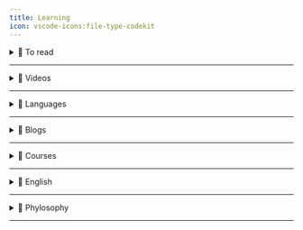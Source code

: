 ```yaml
---
title: Learning
icon: vscode-icons:file-type-codekit
---
```


<details>
  <summary>📙 To read</summary>

- [Is Design Dead?](https://www.martinfowler.com/articles/designDead.html)
- [O que é XSS ?](https://owasp.org/www-community/attacks/xss/)
- [setHTML API](https://developer.mozilla.org/en-US/docs/Web/API/Element/setHTML)
- [setHTML Twitter Post](https://twitter.com/cure53berlin/status/1540311373070176259)
- [XSS Tool Attack](https://github.com/s0md3v/XSStrike)
- [Visão geral nextjs](https://vercel.com/blog/upgrading-nextjs-for-instant-performance-improvements)
- [Parse, don’t validate](https://lexi-lambda.github.io/blog/2019/11/05/parse-don-t-validate/)
- [React architecture](https://www.joshwcomeau.com/react/file-structure/)
- [Self Testing Code](https://www.martinfowler.com/bliki/SelfTestingCode.html)
- [Types as axioms, or: playing god with static types](https://lexi-lambda.github.io/blog/2020/08/13/types-as-axioms-or-playing-god-with-static-types/)
- [Cultive disciplina](https://papodehomem.com.br/cultive-disciplina/)
- [React Render Props](https://alexsidorenko.com/blog/react-render-props/?ck_subscriber_id=1242116138)
- [Create react search input](https://www.emgoto.com/react-search-bar/)
- [Caching headers: A practical guide for frontend developers](https://blog.logrocket.com/caching-headers-a-practical-guide-for-frontend-developers/)
- [Correlation Does Not Imply Causation: 5 Real-World Examples](https://www.statology.org/correlation-does-not-imply-causation-examples/)
- [A Drift Detection Method Based on Active Learning](https://ieeexplore.ieee.org/document/8489364)
- [Threading and Tasks in Chrome](https://chromium.googlesource.com/chromium/src/+/lkgr/docs/threading_and_tasks.md)
- [Why You Won't Fix It Later](https://on-agile.blogspot.com/2007/04/why-you-wont-fix-it-later.html)
- [Improving the Accessibility of 24 ways](https://css-tricks.com/improving-accessibility-24-ways/)
- [Definindo arquitetura de software e o papel do arquiteto](https://arquiteturadesoftware.online/definindo-arquitetura-de-software-e-o-papel-do-arquiteto-introducao-v3-0/#O_arquiteto_nao_e_necessariamente_um_dev_senior-senior)
- [A Design Analysis of Cloud-based Microservices Architecture at Netflix](https://medium.com/swlh/a-design-analysis-of-cloud-based-microservices-architecture-at-netflix-98836b2da45f)
- [6 Harsh Truths That Will Make You a Better Person](https://www.cracked.com/blog/6-harsh-truths-that-will-make-you-better-person)
- [A Arquitetura Hexagonal](https://medium.com/@demisgomes/rumo-ao-hexa-a-arquitetura-hexagonal-parte-1-161a000c0a0)
- [Hash Tables](https://algs4.cs.princeton.edu/34hash/)
- [Scaling React Server-Side Rendering](https://arkwright.github.io/scaling-react-server-side-rendering.html)
- [Publish-Subscribe](https://gabrielschade.github.io/2018/03/12/publish-subscribe.html)
- [Pointfree Javascript](https://lucasmreis.github.io/blog/pointfree-javascript/)
- [Dynamic imports, Lazy and Suspense using React Hooks](https://blog.greenroots.info/understanding-dynamic-imports-lazy-and-suspense-using-react-hooks)
- [Resources for learning Category Theory for an enthusiast](https://github.com/prathyvsh/category-theory-resources)
- [Bounded Context](https://www.martinfowler.com/bliki/.html)
- [Speculation in JavaScriptCore](https://webkit.org/blog/10308/speculation-in-javascriptcore/)
- [Emmet syntax](https://docs.emmet.io/abbreviations/syntax/)
- [Javascript questions](https://github.com/lydiahallie/javascript-questions/blob/master/pt-BR/README_pt_BR.md)
- [12factor](https://12factor.net/)
- [Dynamic Dispatch in Object Oriented Languages](https://condor.depaul.edu/ichu/csc447/notes/wk10/Dynamic2.htm)
- [An efficient reconciliation algorithm for social networks](https://arxiv.org/pdf/1307.1690.pdf)
- [Streams](https://en.wikipedia.org/wiki/Stream_(computing))
- [Incremental computing](https://en.wikipedia.org/wiki/Incremental_computing)
- [Problema do ponto flutuante](https://pt.stackoverflow.com/questions/219211/qual-a-forma-correta-de-usar-os-tipos-float-double-e-decimal)
- [The clickjacking attack](https://javascript.info/clickjacking)
- [Batch requests](https://developers.facebook.com/docs/graph-api/batch-requests/)
- [Web Security Cheat Sheet](https://infosec.mozilla.org/guidelines/web_security)
- [Brain Training Games Enhance Cognitive Function in Healthy Subjects](https://www.ncbi.nlm.nih.gov/pmc/articles/PMC5930973/)
- [Unicode Icons](https://www.unicode.org/Public/14.0.0/charts/CodeCharts.pdf)
- [Geocode](https://www.johndcook.com/blog/2021/05/30/maidenhead-geocode-system/)
- [Sed faq](https://www.pement.org/sed/sedfaq.html)
- [Sed commands](http://sed.sourceforge.net/sed1line_pt-BR.html)
- [Redis Explained](https://architecturenotes.co/redis/)
- [The Power of Awk](http://www.troubleshooters.com/codecorn/awk/index.htm)
- [Teste de Regressão](https://www.devmedia.com.br/teste-de-regressao/23038)
- [Bashscript book](https://codeberg.org/blau_araujo/para-aprender-shell/raw/branch/main/pdf/cipb-guia.pdf)
- [Practical accessibility, part 1: Markup semantics & ARIA](filamentgroup.com/lab/practical-accessibility-1-semantics/)
- [React websocks](https://dev.to/itays123/using-websockets-with-react-js-the-right-way-no-library-needed-15d0?ck_subscriber_id=1242116138)
- [A Non-Comprehensive Guide to YAML for Folks Who Like JSON Just Fine](https://chan.dev/posts/a-non-comprehensive-guide-to-yaml-for-folks-who-like-json-just-fine/?ck_subscriber_id=1116688606)
- [useMousePosition](https://www.joshwcomeau.com/snippets/react-hooks/use-mouse-position/)

- [Roy Fielding's REST dissertation](https://www.ics.uci.edu/~fielding/pubs/dissertation/rest_arch_style.htm)
- [You should be reading academic computer science papers](https://stackoverflow.blog/2022/04/07/you-should-be-reading-academic-computer-science-papers/)
- [End-To-End Arguments in System Design](https://groups.csail.mit.edu/ana/Publications/PubPDFs/End-to-End%20Arguments%20in%20System%20Design.pdf)
- [Tipos de Grafos](https://www.ime.usp.br/~pf/mac5827/aulas/matching.html)
- [Digrafos](https://www.ime.usp.br/~pf/digraphs/)
- [Category Theory](https://en.wikipedia.org/wiki/Category_theory)
- [Isomorfismo](https://pt.wikipedia.org/wiki/Isomorfismo)
- [Hypergrafos](https://acervolima.com/hipergrafo-e-sua-representacao-matematica-discreta/)
- [Umap](https://pair-code.github.io/understanding-umap/)
- [Topologia computacional](https://stringfixer.com/pt/Computational_topology)
- [Graphic lambda calculus](https://arxiv.org/pdf/1305.5786.pdf)
- [Hipergrafos Direcionados e Computação Paralela](https://www.inf.ufpr.br/andre/files/AzevedoIbrahim2009.pdf)
- [Software aspects of strategic defense systems](https://dl.acm.org/doi/10.1145/214956.214961)
- [A Plea for Lean Software](https://t.co/ktNVPsMb0X)
- [Recursive Functions of Symbolic Expressions and Their Computation by Machine](https://t.co/bhPYJYCRUc)
- [Can programming be liberated from the von Neumann style?](https://t.co/NfUIn186rj)
- [Ascribing Mental Qualities to Machines](https://t.co/KD8cyHFrqJ)
- [Dijkstra's "On the cruelty of really teaching computing science"](https://t.co/MQOQZ5u1yT)
- [Software Development Waste ](https://www.researchgate.net/publication/313360479_Software_Development_Waste)
- [No Silver Bullet. — Essence and Accident in Software Engineering](https://t.co/jWmJBOOxDl)
- [An Introduction to Software Architecture](http://cs.txstate.edu/~rp31/papers/intro_softarch.pdf)
- [How do committees invent?](https://www.melconway.com/Home/pdf/committees.pdf)
- [An in-depth study of the promises and perils of mining GitHub](https://link.springer.com/article/10.1007/s10664-015-9393-5)
- [Google’s MapReduce programming model](https://www.sciencedirect.com/science/article/pii/S0167642307001281/pdf?md5=5fcc4f2a34e977548ee5b8c46af98f6a&pid=1-s2.0-S0167642307001281-main.pdf)
- [Procedures for Performing Systematic Reviews](https://www.inf.ufsc.br/~aldo.vw/kitchenham.pdf)
- [Self: The power of simplicity](https://dl.acm.org/doi/10.1145/38807.38828)
- [Measuring and Monitoring Technical Debt](https://www.sciencedirect.com/science/article/abs/pii/B9780123855121000025?via%3Dihub)
- [Maintaining mental models: a study of developer work habits](https://dl.acm.org/doi/10.1145/1134285.1134355)
- [Out of the Tar Pit](http://curtclifton.net/papers/MoseleyMarks06a.pdf)
- [Bugs as Deviant Behavior: A General Approach to Inferring Errors in Systems Code](https://t.co/KxYjGUGLJq)
- [CS240](https://web.stanford.edu/class/cs240/)
- [Macros](https://en.wikipedia.org/wiki/Macro_(computer_science))
- [JavaScript function composition: What’s the big deal?](https://jrsinclair.com/articles/2022/javascript-function-composition-whats-the-big-deal/#fn:3)
- [Architect Elevator](https://martinfowler.com/articles/architect-elevator.html)
- [Application Boundary](https://martinfowler.com/bliki/ApplicationBoundary.html)
- [Microservices Guide](https://martinfowler.com/microservices)
- [Serverless Architectures](https://martinfowler.com/articles/serverless.html)
- [Micro Frontends](https://martinfowler.com/articles/micro-frontends.html)
- [Presentation Domain Data Layering](https://martinfowler.com/bliki/PresentationDomainDataLayering.html)
- [Enterprise Integration Using REST](https://martinfowler.com/articles/enterpriseREST.html)
- [Hash Table](https://algs4.cs.princeton.edu/34hash/)
- [Carousel](https://www.youtube.com/watch?v=SGwHpzgqzgk)
- [dB Mock](https://www.robinwieruch.de/javascript-fake-api)
- [Scaling React Server-Side Rendering](https://arkwright.github.io/scaling-react-server-side-rendering.html)
- [Publish-subscribe pattern](https://gabrielschade.github.io/2018/03/12/publish-subscribe.html)
- [Pointfree](https://lucasmreis.github.io/blog/pointfree-javascript/)
- [References firetable app](https://github.com/AntlerVC/firetable)
- [Typs](https://lexi-lambda.github.io/blog/2020/08/13/types-as-axioms-or-playing-god-with-static-types/)
- [Elixir vs Clojure](https://blog.rentpathcode.com/elixir-vs-clojure-a-high-level-comparison-e5b79537d213)
- [Dynamic-imports, Lazy and Suspense](https://blog.greenroots.info/understanding-dynamic-imports-lazy-and-suspense-using-react-hooks-ckdfssktb01czpts12krebs1h)
- [Joshw Comeau CSS Reset](https://www.joshwcomeau.com/css/custom-css-reset/#introduction)
- [Category Theory Resources](https://github.com/prathyvsh/category-theory-resources)
- [Data Structures](https://www.freecodecamp.org/learn/coding-interview-prep/data-structures/)
- [BoundedContext](https://www.martinfowler.com/bliki/BoundedContext.html)
- [Speculation in Javascriptcore](https://webkit.org/blog/10308/speculation-in-javascriptcore/)
- [Difference between microtask and macrotask within an event loop context](https://stackoverflow.com/questions/25915634/difference-between-microtask-and-macrotask-within-an-event-loop-context#:~:text=A%20macro%20task%20represents%20some,callbacks%20and%20DOM%20mutation%20changes.)
- [Improving the Accessibility of 24 ways](https://css-tricks.com/improving-accessibility-24-ways/)
- [Emmet Docs](https://docs.emmet.io/abbreviations/implicit-names/)
- [CSS after and before](https://www.freecodecamp.org/news/css-before-and-after-how-to-use-the-content-property/)
- [CSS Grid](https://www.freecodecamp.org/news/intro-to-css-grid-layout/)
- [Threading on Chrome](https://chromium.googlesource.com/chromium/src/+/lkgr/docs/threading_and_tasks.md)
- [JS Questions](https://github.com/lydiahallie/javascript-questions/blob/master/pt-BR/README_pt_BR.md)
- [12factor](https://12factor.net/)
- [Trilha CI/CD — II: Meu pipeline de IaC com GitLab para provisionar 3 EC2 na AWS com Terraform](https://amauryborgesouza.medium.com/trilha-ci-cd-ii-meu-pipeline-de-iac-com-gitlab-para-provisionar-3-ec2-na-aws-com-terraform-83ebb0a761a3)
- [From 15,000 database connections to under 100: DigitalOcean's tale of tech debt](https://www.digitalocean.com/blog/from-15-000-database-connections-to-under-100-digitaloceans-tale-of-tech-debt)
- [Turning React apps into PDFs with Next.js, NodeJS and puppeteer](https://dev.to/jordykoppen/turning-react-apps-into-pdfs-with-nextjs-nodejs-and-puppeteer-mfi)
- [Dynamic Dispatch in Object Oriented Languages](https://condor.depaul.edu/ichu/csc447/notes/wk10/Dynamic2.htm)
- [Teoria da Computação](https://pt.wikipedia.org/wiki/Teoria_da_computa%C3%A7%C3%A3o)
- [An efficient reconciliation algorithm for social networks](https://arxiv.org/pdf/1307.1690.pdf)
- [Declarative programming](https://en.wikipedia.org/wiki/Declarative_programming)
- [Stream](https://en.wikipedia.org/wiki/Stream_(computing))
- [Incremental computing](https://en.wikipedia.org/wiki/Incremental_computing)
- [Uso correto de tipagem](https://pt.stackoverflow.com/questions/219211/qual-a-forma-correta-de-usar-os-tipos-float-double-e-decimal)
- [Curso UML](https://www.youtube.com/watch?v=AlvmnNsZA-s&list=PLQQLGmi9EOFztfRUGuKGOhT8EJxNEnR2k)
- [HTTP Security](https://javascript.info/clickjacking)
- [Web Security](https://infosec.mozilla.org/guidelines/web_security)
- [Headers HTTP](https://developer.mozilla.org/pt-BR/docs/Web/HTTP/Headers)
</details>

---

<details>
  <summary>📙 Videos</summary>

- [Stack TCP/IP](https://www.youtube.com/watch?v=EYQu7uNKvYg)
- [AWS](https://www.youtube.com/watch?v=j6yImUbs4OA&list=PLOF5f9_x-OYUaqJar6EKRAonJNSHDFZUm)
- [Oracle cloud](https://www.youtube.com/watch?v=jWG3gVf2YWE)
- [Infra has code - Delgado](https://www.youtube.com/watch?v=GfOj2wgxyF4)
- [Terraform](https://www.youtube.com/watch?v=bYvdJKTwx_I&ab_channel=CaioDelgado)
- [Badtux Terraform](https://www.youtube.com/watch?v=4FellihAcV8&ab_channel=LINUXtips)
- [Curso Terraform](https://www.youtube.com/watch?v=JayShFpuRdY&list=PLVGIivuHGmJpyciRgdZ-x4avdzlsdCTmH&ab_channel=IgorSouza)
- [Kubernetes - Linuxtips](https://github.com/badtuxx/DescomplicandoKubernetes)
- [Kubernetes - Delgado](https://www.youtube.com/watch?v=PPBjWvUSgSE&ab_channel=CaioDelgado)
</details>

---

<details>
  <summary>📙 Languages</summary>

- [Concatenative language](https://concatenative.org/wiki/view/Concatenative%20language)
- [Formalismo Backus-Naur](https://pt.wikipedia.org/wiki/Formalismo_de_Backus-Naur)
- [Learning OCaml in 2023](https://sancho.dev/blog/learning-ocaml)
- [Roc Lang](https://github.com/roc-lang/roc/tree/main/getting_started)
- [Zig Lang](https://ziglang.org/)
- [Erg Lang](https://erg-lang.github.io/)
- [Typescript](https://github.com/total-typescript)
- [Unison Lang](https://www.unison-lang.org/learn/quickstart/)
	- [Unison Share](https://share.unison-lang.org/@pchiusano/code/latest/namespaces/public/stepwise/latest)
</details>

---

<details>
  <summary>📙 Blogs</summary>

- [Software Enginner Cases](https://software-engineering-book.com/case-studies/)
- [Increment Issues](https://increment.com/issues/)
- [The Architecture of Open Source Applications](https://aosabook.org/en/index.html)
- [bytebytego](https://blog.bytebytego.com/?utm_source=twitter_post&triedSigningIn=true)
- [Kinda Sily](https://kinda-silly-blog.vercel.app/posts)
- [ML Blog](https://blog.ml.cmu.edu/)
</details>

---

<details>
  <summary>📙 Courses</summary>

- [Deep learning](https://fleuret.org/dlc/)
</details>

---

<details>
  <summary>📙 English</summary>

- [Busuu](https://www.busuu.com/pt)
- [Speaky](https://www.speaky.com/)
- [Lingualeo](https://lingualeo.com/pt)
- [Mondly](https://www.mondly.com/?AFFILIATE=90027&__c=1)
- [Lingodeer](https://www.lingodeer.com/)
</details>

---

<details>
  <summary>📙 Phylosophy</summary>

- [Daily Quote](https://thedailyidea.org/daily-philosophy-quote/)
</details>

---